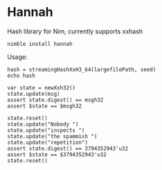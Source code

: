 # Hannah
Hash library for Nim, currently supports xxhash

```
nimble install hannah
```

Usage:

```
hash = streamingHashXxH3_64(largefilePath, seed)
echo hash
```

```
var state = newXxh32()
state.update(msg)
assert state.digest() == msgh32
assert $state == $msgh32

state.reset()
state.update("Nobody ")
state.update("inspects ")
state.update("the spammish ")
state.update("repetition")
assert state.digest() == 3794352943'u32
assert $state == $3794352943'u32
state.reset()
```
